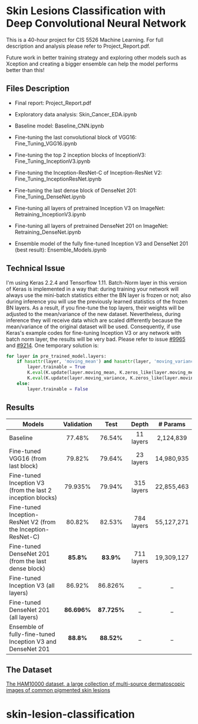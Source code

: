 # Skin Lesions Classification with Deep Convolutional Neural Network

This is a 40-hour project for CIS 5526 Machine Learning. For full description and analysis please refer to Project_Report.pdf. 

Future work in better training strategy and exploring other models such as Xception and creating a bigger ensemble can help the model performs better than this!

## Files Description

* Final report: Project_Report.pdf

* Exploratory data analysis: Skin_Cancer_EDA.ipynb

* Baseline model: Baseline_CNN.ipynb

* Fine-tuning the last convolutional block of VGG16: Fine_Tuning_VGG16.ipynb

* Fine-tuning the top 2 inception blocks of InceptionV3: Fine_Tuning_InceptionV3.ipynb

* Fine-tuning the Inception-ResNet-C of Inception-ResNet V2: Fine_Tuning_InceptionResNet.ipynb

* Fine-tuning the last dense block of DenseNet 201: Fine_Tuning_DenseNet.ipynb

* Fine-tuning all layers of pretrained Inception V3 on ImageNet: Retraining_InceptionV3.ipynb

* Fine-tuning all layers of pretrained DenseNet 201 on ImageNet: Retraining_DenseNet.ipynb

* Ensemble model of the fully fine-tuned Inception V3 and DenseNet 201 (best result): Ensemble_Models.ipynb 


## Technical Issue

I'm using Keras 2.2.4 and Tensorflow 1.11. Batch-Norm layer in this version of Keras is implemented in a way that: during training your network will always use the mini-batch statistics either the BN layer is frozen or not; also during inference you will use the previously learned statistics of the frozen BN layers. As a result, if you fine-tune the top layers, their weights will be adjusted to the mean/variance of the new dataset. Nevertheless, during inference they will receive data which are scaled differently because the mean/variance of the original dataset will be used. Consequently, if use Keras's example codes for fine-tuning Inception V3 or any network with batch norm layer, the results will be very bad. Please refer to issue [#9965](https://github.com/keras-team/keras/pull/9965) and [#9214](https://github.com/keras-team/keras/issues/9214). One temporary solution is: 

```python
for layer in pre_trained_model.layers:
    if hasattr(layer, 'moving_mean') and hasattr(layer, 'moving_variance'):
        layer.trainable = True
        K.eval(K.update(layer.moving_mean, K.zeros_like(layer.moving_mean)))
        K.eval(K.update(layer.moving_variance, K.zeros_like(layer.moving_variance)))
    else:
        layer.trainable = False
```

## Results

| Models        | Validation           | Test            |  Depth          | # Params          |
| ------------- |:-------------:| :-------------:| :-------------:| :-------------:| 
|   Baseline   | 77.48% |76.54% | 11 layers | 2,124,839 |
|  Fine-tuned VGG16 (from last block)    |  79.82%      |   79.64%  | 23 layers | 14,980,935 |
|  Fine-tuned Inception V3 (from the last 2 inception blocks) |  79.935%   |  79.94% | 315 layers | 22,855,463 |
|  Fine-tuned Inception-ResNet V2 (from the Inception-ResNet-C) | 80.82% | 82.53% | 784 layers | 55,127,271 |
|  Fine-tuned DenseNet 201 (from the last dense block) | **85.8%** | **83.9%**  |  711 layers | 19,309,127 |
|  Fine-tuned Inception V3 (all layers) | 86.92% | 86.826% | _ | _ |
|  Fine-tuned DenseNet 201 (all layers)  | **86.696%** | **87.725%** | _ | _ |
|  Ensemble of fully-fine-tuned Inception V3 and DenseNet 201 | **88.8%** | **88.52%** | _ | _ |


## The Dataset

[The HAM10000 dataset, a large collection of multi-source dermatoscopic images of common pigmented skin lesions](https://dataverse.harvard.edu/dataset.xhtml?persistentId=doi:10.7910/DVN/DBW86T,)
# skin-lesion-classification
